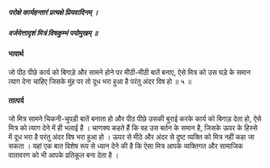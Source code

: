 ##### परोक्षे कार्यहन्तारं प्रत्यक्षे प्रियवादिनम् ।
##### वर्जयेत्तादृशं मित्रं विषकुम्भं पयोमुखम् ॥

#### भावार्थ

जो पीठ पीछे कार्य को बिगाड़े और सामने होने पर मीठी-मीठी बातें बनाए, ऐसे मित्र को उस घड़े के समान त्याग देना चाहिए जिसके मुंह पर तो दूध भरा हुआ है परंतु अंदर विष हो ॥ ५ ॥

#### तात्पर्य

जो मित्र सामने चिकनी-चुपड़ी बातें बनाता हो और पीठ पीछे उसकी बुराई करके कार्य को बिगाड़ देता हो, ऐसे मित्र को त्याग देने में ही भलाई है । चाणक्य कहते हैं कि वह उस बर्तन के समान है, जिसके ऊपर के हिस्से में दूध भरा है परंतु अंदर विष भरा हुआ हो । ऊपर से मीठे और अंदर से दुष्ट व्यक्ति को मित्र नहीं कहा जा सकता । यहां एक बात विशेष रूप से ध्यान देने की है कि ऐसा मित्र आपके व्यक्तिगत और सामाजिक वातावरण को भी आपके प्रतिकूल बना देता है ।